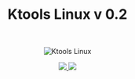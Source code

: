 <h1 align="center"> Ktools Linux v 0.2</h1><br>
<p align="center"><img align="center" alt="Ktools Linux" title="Ktools Linux" src="https://4.bp.blogspot.com/-ucYZWlLyOec/WTSxiFb9ngI/AAAAAAAAACo/3zd0sY11ibcNQmnN509T6pR4KtLhQzmygCK4B/s1600/ktools-logo.png" >
</p>
<p align="center"><a title="Ktools English" href="https://github.com/f0rk1/ktools-linux/blob/master/READMEEN.md"><img src="https://4.bp.blogspot.com/-XI5zYl7ssok/Ws0IJw5S2SI/AAAAAAAAAYE/EJ-erClLqoUzxA1qQIBUP_nuf4HfMcpyQCPcBGAYYCw/s200/ktoolsen.png">        </a><a title="Ktools Español" href="https://github.com/f0rk1/ktools-linux/blob/master/READMEES.md"><img src="https://3.bp.blogspot.com/-0NIsHn4Rr3I/Ws0IadeJ6ZI/AAAAAAAAAYI/KjoX_kdiBsg5Y8mVDzsD0AwUMv4pf2hywCPcBGAYYCw/s200/ktoolses.png"></a></p>
